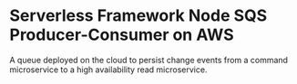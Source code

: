 <!--
title: 'Serverless Framework Node SQS Producer-Consumer on AWS'
description: 'Deploy a simple SQS-based producer-consumer service running on AWS Lambda using the traditional Serverless Framework.'
layout: Doc
framework: v2
platform: AWS
language: nodeJS
priority: 1
authorLink: 'https://github.com/serverless'
authorName: 'Serverless, inc.'
authorAvatar: 'https://avatars1.githubusercontent.com/u/13742415?s=200&v=4'
-->

# Serverless Framework Node SQS Producer-Consumer on AWS

A queue deployed on the cloud to persist change events from a command microservice to a high availability read microservice.
